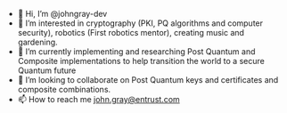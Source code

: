 - 👋 Hi, I’m @johngray-dev
- 👀 I’m interested in cryptography (PKI, PQ algorithms and computer security), robotics (First robotics mentor), creating music and gardening.
- 🌱 I’m currently implementing and researching Post Quantum and Composite implementations to help transition the world to a secure Quantum future
- 💞️ I’m looking to collaborate on Post Quantum keys and certificates and composite combinations.
- 📫 How to reach me john.gray@entrust.com

<!---
johngray-dev/johngray-dev is a ✨ special ✨ repository because its `README.md` (this file) appears on your GitHub profile.
You can click the Preview link to take a look at your changes.
--->
